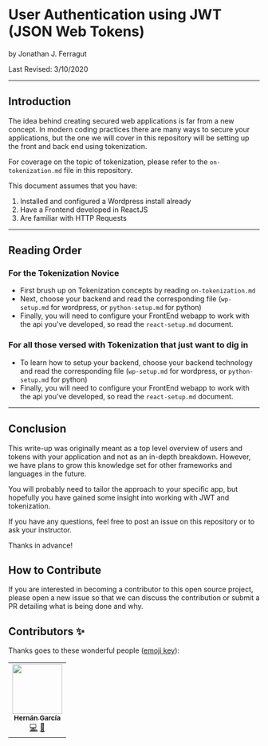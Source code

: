 # User Authentication using JWT (JSON Web Tokens)

by Jonathan J. Ferragut

Last Revised: 3/10/2020
______

## Introduction

The idea behind creating secured web applications is far from a new concept. In modern coding practices there are many ways to secure your applications, but the one we will cover in this repository will be setting up the front and back end using tokenization.

For coverage on the topic of tokenization, please refer to the `on-tokenization.md` file in this repository.

This document assumes that you have:

 1. Installed and configured a Wordpress install already
 2. Have a Frontend developed in ReactJS
 3. Are familiar with HTTP Requests

______

## Reading Order

### For the Tokenization Novice

- First brush up on Tokenization concepts by reading `on-tokenization.md`
- Next, choose your backend and read the corresponding file (`wp-setup.md` for wordpress, or `python-setup.md` for python)
- Finally, you will need to configure your FrontEnd webapp to work with the api you've developed, so read the `react-setup.md` document.

### For all those versed with Tokenization that just want to dig in

- To learn how to setup your backend, choose your backend technology and read the corresponding file (`wp-setup.md` for wordpress, or `python-setup.md` for python)
- Finally, you will need to configure your FrontEnd webapp to work with the api you've developed, so read the `react-setup.md` document.

______

## Conclusion

This write-up was originally meant as a top level overview of users and tokens with your application and not as an in-depth breakdown. However, we have plans to grow this knowledge set for other frameworks and languages in the future.

You will probably need to tailor the approach to your specific app, but hopefully you have gained some insight into working with JWT and tokenization.

If you have any questions, feel free to post an issue on this repository or to ask your instructor.

Thanks in advance!

## How to Contribute

If you are interested in becoming a contributor to this open source project, please open a new issue so that we can discuss the contribution or submit a PR detailing what is being done and why.

## Contributors ✨

Thanks goes to these wonderful people ([emoji key](https://allcontributors.org/docs/en/emoji-key)):


<!-- ALL-CONTRIBUTORS-LIST:START - Do not remove or modify this section -->
<!-- prettier-ignore-start -->
<!-- markdownlint-disable -->
<table>
  <tr>
    <td align="center"><a href="https://www.linkedin.com/in/hernan-garcia-448400186/"><img src="https://avatars2.githubusercontent.com/u/49590907?v=4" width="100px;" alt=""/><br /><sub><b>Hernán García</b></sub></a><br /><a href="https://github.com/jferragut/jwt-auth/commits?author=hernanjkd" title="Code">💻</a> <a href="https://github.com/jferragut/jwt-auth/commits?author=hernanjkd" title="Documentation">📖</a></td>
  </tr>
</table>

<!-- markdownlint-enable -->
<!-- prettier-ignore-end -->
<!-- ALL-CONTRIBUTORS-LIST:END -->
